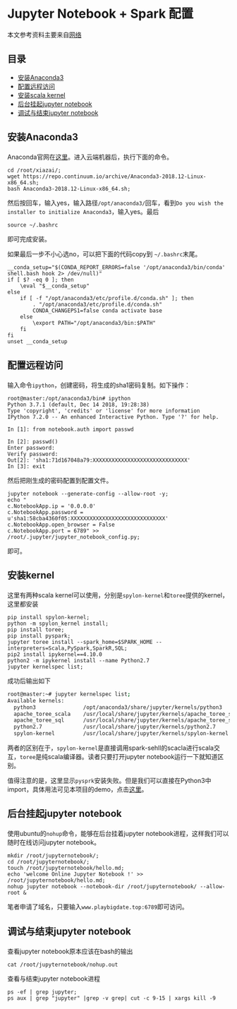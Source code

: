 # Jupyter Notebook + Spark 配置

本文参考资料主要来自[网络](https://blog.csdn.net/moledyzhang/article/details/78850820)

## 目录

- [安装Anaconda3](#1)
- [配置远程访问](#2)
- [安装scala kernel](#3)
- [后台挂起jupyter notebook](#4)
- [调试与结束jupyter notebook](#5)


## <p id=1>安装Anaconda3

Anaconda官网在[这里](https://www.anaconda.com/download/#linux)。进入云端机器后，执行下面的命令。

```
cd /root/xiazai/;
wget https://repo.continuum.io/archive/Anaconda3-2018.12-Linux-x86_64.sh;
bash Anaconda3-2018.12-Linux-x86_64.sh;
```
然后按回车，输入yes，输入路径`/opt/anaconda3/`回车，看到`Do you wish the installer to initialize Anaconda3`，输入yes。最后
```
source ~/.bashrc
```
即可完成安装。

如果最后一步不小心选no，可以把下面的代码copy到 `~/.bashrc`末尾。
```
__conda_setup="$(CONDA_REPORT_ERRORS=false '/opt/anaconda3/bin/conda' shell.bash hook 2> /dev/null)"
if [ $? -eq 0 ]; then
    \eval "$__conda_setup"
else
    if [ -f "/opt/anaconda3/etc/profile.d/conda.sh" ]; then
        . "/opt/anaconda3/etc/profile.d/conda.sh"
        CONDA_CHANGEPS1=false conda activate base
    else
        \export PATH="/opt/anaconda3/bin:$PATH"
    fi
fi
unset __conda_setup
```


## <p id=2>配置远程访问


输入命令`ipython`，创建密码，将生成的sha1密码复制。如下操作：
```shell
root@master:/opt/anaconda3/bin# ipython
Python 3.7.1 (default, Dec 14 2018, 19:28:38)
Type 'copyright', 'credits' or 'license' for more information
IPython 7.2.0 -- An enhanced Interactive Python. Type '?' for help.

In [1]: from notebook.auth import passwd

In [2]: passwd()
Enter password:
Verify password:
Out[2]: 'sha1:71d167048a79:XXXXXXXXXXXXXXXXXXXXXXXXXXXXXX'
In [3]: exit
```

然后把刚生成的密码配置到配置文件。
```
jupyter notebook --generate-config --allow-root -y;
echo "
c.NotebookApp.ip = '0.0.0.0'
c.NotebookApp.password = u'sha1:58cba4360f05:XXXXXXXXXXXXXXXXXXXXXXXXXXXXXX'
c.NotebookApp.open_browser = False 
c.NotebookApp.port = 6789" >> /root/.jupyter/jupyter_notebook_config.py;
```
即可。


## <p id=3>安装kernel

这里有两种scala kernel可以使用，分别是`spylon-kernel`和`toree`提供的kernel，这里都安装

```
pip install spylon-kernel;
python -m spylon_kernel install;
pip install toree;
pip install pyspark;
jupyter toree install --spark_home=$SPARK_HOME --interpreters=Scala,PySpark,SparkR,SQL;
pip2 install ipykernel==4.10.0
python2 -m ipykernel install --name Python2.7
jupyter kernelspec list;
```

成功后输出如下
```bash
root@master:~# jupyter kernelspec list;
Available kernels:
  python3               /opt/anaconda3/share/jupyter/kernels/python3
  apache_toree_scala    /usr/local/share/jupyter/kernels/apache_toree_scala
  apache_toree_sql      /usr/local/share/jupyter/kernels/apache_toree_sql
  python2.7             /usr/local/share/jupyter/kernels/python2.7
  spylon-kernel         /usr/local/share/jupyter/kernels/spylon-kernel
```

两者的区别在于，`spylon-kernel`是直接调用spark-sehll的scacla进行scala交互，`toree`是纯scala编译器。读者只要打开jupyter notebook运行一下就知道区别。

值得注意的是，这里显示`pysprk`安装失败。但是我们可以直接在Python3中import，具体用法可见本项目的demo，点击[这里](./TEST_PySpark.html)。

## <p id=4>后台挂起jupyter notebook

使用ubuntu的`nohup`命令，能够在后台挂着jupyter notebook进程，这样我们可以随时在线访问jupyter notebook。

```
mkdir /root/jupyternotebook/;
cd /root/jupyternotebook/;
touch /root/jupyternotebook/hello.md;
echo 'welcome Online Jupyter Notebook !' >> /root/jupyternotebook/hello.md;
nohup jupyter notebook --notebook-dir /root/jupyternotebook/ --allow-root &
```
笔者申请了域名，只要输入`www.playbigdate.top:6789`即可访问。

## <p id=5>调试与结束jupyter notebook

查看jupyter notebook原本应该在bash的输出
```
cat /root/jupyternotebook/nohup.out
```

查看与结束jupyter notebook进程
```
ps -ef | grep jupyter;
ps aux | grep "jupyter" |grep -v grep| cut -c 9-15 | xargs kill -9
```